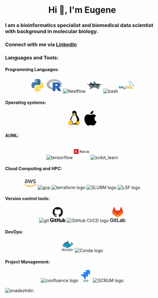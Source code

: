<h1 align="center">Hi 👋, I'm Eugene</h1>
<h3 align="left">I am a bioinformatics specialist and biomedical data scientist with background in molecular biology.</h3>

<h3 align="left">Connect with me via <a class="no-underline" href="www.linkedin.com/in/eugene-nadezhdin-3467072" target="_blank" rel="noreferrer"> LinkedIn </a></h3>

<h3 align="left">Languages and Tools:</h3>

<h4 align="left">Programming Languages:</h4>
 <div align="center">

  <a href="https://www.python.org" target="_blank" rel="noreferrer" style="text-decoration: none;"> <img src="https://raw.githubusercontent.com/devicons/devicon/master/icons/python/python-original.svg" title="Python" alt="python" width="50" height="50"/> </a> <a href="https://www.r-project.org" target="_blank" rel="noreferrer" style="text-decoration: none;"> <img src="https://github.com/devicons/devicon/blob/master/icons/r/r-original.svg" title="R" alt="R logo" height="50" width="50"/> </a> <a href="https://www.nextflow.io" target="_blank" rel="noreferrer" style="text-decoration: none;"> <img src="https://www.nextflow.io/img/nextflow2014_no-bg.png" title="Nextflow" alt="Nextflow" height="50" width="140"/> </a> <a href="https://groovy-lang.org" target="_blank" rel="noreferrer" style="text-decoration: none;"> <img src="https://github.com/devicons/devicon/blob/master/icons/groovy/groovy-original.svg" title="Groovy" alt="Groovy" height="50" width="50"/> </a> <a href="https://www.gnu.org/software/bash/" target="_blank" rel="noreferrer" style="text-decoration: none;"> <img src="https://www.vectorlogo.zone/logos/gnu_bash/gnu_bash-icon.svg" title="Bash" alt="bash" width="50" height="50"/> </a> <a href="https://www.mysql.com/" target="_blank" rel="noreferrer" style="text-decoration: none;"> <img src="https://raw.githubusercontent.com/devicons/devicon/master/icons/mysql/mysql-original-wordmark.svg" title="MySQL" alt="mysql" width="50" height="50"/> </a>
 </div>

<h4 align="left">Operating systems:</h4>
 <div align="center">

  <a href="https://www.linux.org" target="_blank" rel="noreferrer" style="text-decoration: none;"> <img src="https://github.com/devicons/devicon/blob/master/icons/linux/linux-original.svg" title="Linux" alt="Linux" width="50" height="50"/> </a> <a href="https://www.apple.com" target="_blank" rel="noreferrer" style="text-decoration: none;"> <img src="https://github.com/devicons/devicon/blob/master/icons/apple/apple-original.svg" title="MacOS" alt="MacOS" width="50" height="50"/> </a>
 </div>

<h4 align="left">AI/ML:</h4>
 <div align="center">

  <a href="https://www.tensorflow.org" target="_blank" rel="noreferrer" style="text-decoration: none;"> <img src="https://www.vectorlogo.zone/logos/tensorflow/tensorflow-icon.svg" title="Tensorflow" alt="tensorflow" width="50" height="50"/> </a> <a href="https://keras.io" target="_blank" rel="noreferrer" style="text-decoration: none;"> <img src="https://github.com/devicons/devicon/blob/master/icons/keras/keras-original-wordmark.svg" title="Keras" alt="keras logo" width="50" height="50"/> </a> <a href="https://scikit-learn.org/" target="_blank" rel="noreferrer" style="text-decoration: none;"> <img src="https://upload.wikimedia.org/wikipedia/commons/0/05/Scikit_learn_logo_small.svg" title="scikit-learn" alt="scikit_learn" width="50" height="50"/> </a>
 </div>

<h4 align="left">Cloud Computing and HPC:</h4>
 <div align="center">

  <a href="https://aws.amazon.com" target="_blank" rel="noreferrer" style="text-decoration: none;"> <img src="https://raw.githubusercontent.com/devicons/devicon/master/icons/amazonwebservices/amazonwebservices-original-wordmark.svg" alt="aws" width="40" height="40"/> </a> <a href="https://cloud.google.com" target="_blank" rel="noreferrer" style="text-decoration: none;"> <img src="https://www.vectorlogo.zone/logos/google_cloud/google_cloud-icon.svg" alt="gcp" width="40" height="40"/> </a> <a href="https://www.terraform.io" target="_blank" rel="noreferrer" style="text-decoration: none;"> <img src="https://cdn.jsdelivr.net/gh/devicons/devicon/icons/terraform/terraform-original.svg" height="40" title="Terraform" alt="terraform logo"/> </a> <a href="https://slurm.schedmd.com/" target="_blank" rel="noreferrer" style="text-decoration: none;"> <img src="https://upload.wikimedia.org/wikipedia/commons/thumb/3/3a/Slurm_logo.svg/1200px-Slurm_logo.svg.png" title="Slurm" height="40" alt="SLURM logo"/> </a> <a href="https://cloud.ibm.com/catalog/content/ibm-spectrum-lsf" target="_blank" rel="noreferrer" style="text-decoration: none;"> <img src="https://higherlogicdownload.s3.amazonaws.com/IMWUC/6391a864-1394-4296-9524-784ee59c6af2/UploadedImages/SpectrumComputeFamily_LSF-HorizontalColorWhite.png" title="LSF" height="40" alt="LSF logo"/> </a>
</div>

<h4 align="left">Version control tools:</h4>
 <div align="center">

  <a href="https://git-scm.com/" target="_blank" rel="noreferrer" style="text-decoration: none;"> <img src="https://www.vectorlogo.zone/logos/git-scm/git-scm-icon.svg" title="Git" title="Git" alt="git" width="40" height="40"/> </a> <a href="https://github.com/" target="_blank" rel="noreferrer" style="text-decoration: none;"> <img src="https://github.com/devicons/devicon/blob/master/icons/github/github-original-wordmark.svg" title="GitHub" alt="Github logo" height="50" width="50"/> </a> <a href="https://github.com/features/actions" target="_blank" rel="noreferrer" style="text-decoration: none;"> <img src="https://www.svgrepo.com/show/306098/githubactions.svg" title="GitHub Actions" alt="GitHub CI/CD logo" height="50" width="50"/> </a> <a href="https://gitlab.com/" target="_blank" rel="noreferrer" style="text-decoration: none;"> <img src="https://github.com/devicons/devicon/blob/master/icons/gitlab/gitlab-original-wordmark.svg" title="GitLab" alt="Gitlab logo" height="50" width="50"/> </a>
 </div>

<h4 align="left">DevOps:</h4>
 <div align="center">

  <a href="https://www.docker.com/" target="_blank" rel="noreferrer" style="text-decoration: none;"> <img src="https://raw.githubusercontent.com/devicons/devicon/master/icons/docker/docker-original-wordmark.svg" title="Docker" alt="docker" width="40" height="40"/> </a> <a href="https://anaconda.org/anaconda/conda" target="_blank" rel="noreferrer" style="text-decoration: none;"> <img src="https://docs.crc.nd.edu/_images/conda.png" title="Conda" alt="Conda logo" width="80" height="50"/> </a>
 </div>

<h4 align="left">Project Management:</h4>
 <div align="center">

  <a href="https://www.atlassian.com/software/confluence" target="_blank" rel="noreferrer" style="text-decoration: none;"> <img src="https://cdn.jsdelivr.net/gh/devicons/devicon/icons/confluence/confluence-original.svg" title="Confluence" alt="confluence logo" height="40"/> </a> <a href="https://www.atlassian.com/software/jira" target="_blank" rel="noreferrer" style="text-decoration: none;"> <img src="https://github.com/devicons/devicon/blob/master/icons/jira/jira-original-wordmark.svg" title="Jira" alt="Jira logo" height="40"/> </a><a href="https://www.scrum.org" target="_blank" rel="noreferrer" style="text-decoration: none;"> <img src="https://cdn-icons-png.flaticon.com/512/5108/5108574.png" title="SCRUM" alt="SCRUM logo" height="40"/> </a>
 </div>



<p><img align="center" src="https://github-readme-stats.vercel.app/api/top-langs?username=enadezhdin&show_icons=true&locale=en&layout=compact" alt="enadezhdin" /></p>
